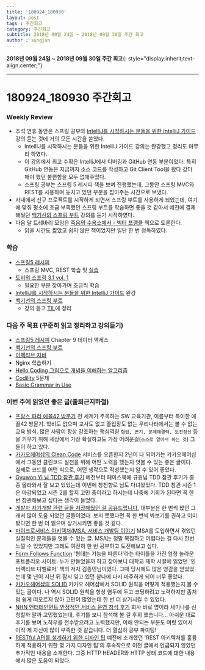 ```yaml
---
title: '180924_180930'  
layout: post  
tags : 주간회고
category: 주간회고
subtitle: 2018년 09월 24일 ~ 2018년 09월 30일 주간 회고
author : sungjun
---
```


**2018년 09월 24일 ~ 2018년 09월 30일 주간 회고**{: style="display:inherit;text-align:center;"}

---

# 180924_180930 주간회고

### Weekly Review
- 추석 연휴 동안은 스프링 공부와 [IntelliJ를 시작하시는 분들을 위한 IntelliJ 가이드](https://www.inflearn.com/course/intellij-guide/) 강의 듣는 것에 거의 모든 시간을 쏟았다.
    - IntelliJ를 시작하시는 분들을 위한 IntelliJ 가이드 강의는 완강했고 정리도 마무리 하였다.
    - 이 강의에서 최고 수확은 IntelliJ에서 디버깅과 GitHub 연동 부분이었다. 특히 GitHub 연동은 지금까지 소스 코드를 작성하고 Git Client Tool을 왔다 갔다 해야 했던 불편함을 모두 없애주었다.
    - 스프링 공부는 스프링 5 레시피 책을 보며 진행했는데, 그동안 스프링 MVC와 REST를 사용하며 놓치고 있던 부분을 잡아주는 시간으로 보냈다. 
- 사내에서 신규 프로젝트를 시작하게 되면서 스프링 부트를 사용하게 되었는데, 여기에 맞춰 평소에 조금 부족했던 스프링 부트를 학습하면 좋을 것 같아서 예전에 결제해뒀던 [백기선의 스프링 부트](https://www.inflearn.com/course/%EC%8A%A4%ED%94%84%EB%A7%81%EB%B6%80%ED%8A%B8/) 강의를 듣기 시작하였다.
- 다음 달 트레바리 모임은 [죽음의 수용소에서 - 빅터 프랭클](https://book.naver.com/bookdb/book_detail.nhn?bid=12891843) 책으로 토론한다.
    - 읽을 시간도 짧았고 쉽지 않은 책이었지만 일단 한 번 정독하였다.

### 학습
- [스프링5 레시피](https://book.naver.com/bookdb/book_detail.nhn?bid=13911953)
    - 스프링 MVC, REST 학습 및 [실습](https://github.com/gwonsungjun/spring-recipes)
- [토비의 스프링 3.1 vol. 1](https://book.naver.com/bookdb/book_detail.nhn?bid=7006516)
    - 필요한 부분 찾아가며 조금씩 학습
- [IntelliJ를 시작하시는 분들을 위한 IntelliJ 가이드](https://www.inflearn.com/course/intellij-guide/) 완강
- [백기선의 스프링 부트](https://www.inflearn.com/course/%EC%8A%A4%ED%94%84%EB%A7%81%EB%B6%80%ED%8A%B8/)
    - 강의 듣고 [TIL](https://github.com/gwonsungjun/TIL/blob/master/Spring/Spring-Boot/Whiteship-springboot.md)에 정리


### 다음 주 목표 (꾸준히 읽고 정리하고 강의듣기)
- [스프링5 레시피](https://book.naver.com/bookdb/book_detail.nhn?bid=13911953) Chapter 9 데이터 엑세스
- [백기선의 스프링 부트](https://www.inflearn.com/course/%EC%8A%A4%ED%94%84%EB%A7%81%EB%B6%80%ED%8A%B8/)
- [이펙티브 자바](https://book.naver.com/bookdb/book_detail.nhn?bid=8064518)
- Nginx 학습하기
 - [Hello Coding 그림으로 개념을 이해하는 알고리즘](https://book.naver.com/bookdb/book_detail.nhn?bid=11823284)
- [Codility](https://www.codility.com/) 5문제
- [Basic Grammar in Use](https://book.naver.com/bookdb/book_detail.nhn?bid=6467937)

### 이번 주에 읽었던 좋은 글(출퇴근지하철)
- [프랑스 파리 에꼴42 방문기](https://blog.naver.com/rmazinga/221359914866) 전 세계가 주목하는 SW 교육기관, 이름부터 특이한 에꼴42 방문기. 학비도 없으며 교사도 없고 졸업장도 없는 우리나라에서는 볼 수 없는 교육 방식. 많은 사람이 항상 강조하는 핵심역량 `협업, 끈기, 문제해결력, 도전정신` 등을 키우기 위해 세상에서 가장 확실하고도 가장 어려운걸(`스스로 알아서 하는 것`) 그들이 하고 있다.
- [카카오헤어샵의 Clean Code](https://brunch.co.kr/@cg4jins/2) 서비스를 오픈한지 2년이 다 되어가는 카카오헤어샵에서 그동안 클린코드 실천을 위해 어떤 노력을 했는지 엿볼 수 있는 좋은 글이다. 실제로 코드를 어떤 식으로, 어떤 생각으로 작성했는지 알 수 있어 좋았다.
- [Gyuwon Yi 님 TDD 참관 후기](https://brunch.co.kr/@jojoldu/34) 예전부터 페이스북에 규원님 TDD 참관 후기가 종종 올라와서 잘 보고 있었는데 이번에 창천향로 님도 다녀왔었다. TDD 참관 시즌 1은 마감되었고 시즌 2를 할지 고민 중이라고 하시는데 나중에 기회가 된다면 꼭 한번 참관해보고 싶다는 생각이 들었다.
- [개발자 자기개발 관련 글들 저장해뒀던 걸 공유드립니다.](https://okky.kr/article/505087) 대부분은 한 번씩 봤던 그래서 많이 도움 되었던 글들이었다. 보지 못했다면 꼭 한 번씩 봐보기를 권하고 이미 봤다면 한 번 더 읽으며 상기시키면 좋을 것 같다.
- [마이크로서비스 아키텍처(MSA. 서비스 개발팀 이야기](https://kihoonkim.github.io/2018/03/25/Microservices%20Architecture/first-msa-retro/) MSA를 도입하면서 겪었던 실질적인 문제들을 엿볼 수 있는 글. MSA는 정말 복잡하고 어렵다는 걸 다시 한번 느낄 수 있었지만 그래도 여전히 한 번 공부하고 도전해보고 싶다.
- [Form Follows Function](http://fff.cmiscm.com) '형태는 기능을 따른다'라는 타이틀을 가진 엄청 놀라운 포트폴리오 사이트. 누가 만들었을까 하고 찾아보니 대학교 재학 시절에 읽었던 '인터랙티브 디벨로퍼' 책의 저자 김종민님이였다. 그때 당시에도 많은 영감을 얻었었는데 몇 년이 지난 뒤 잠시 잊고 있던 찰나에 다시 마주하게 되어 너무 좋았다.
- [카카오헤어샵의 SOLID](https://brunch.co.kr/@cg4jins/3) 카카오 헤어샵에서 SOLID 원칙을 어떻게 적용했는지 볼 수 있는 글이다. 나 역시 SOLID 원칙을 항상 염두에 두고 코딩하려고 노력하지만 좀처럼 쉽게 떠오르지 않아 고민이 많았는데 한 번 더 상기시킬 수 있었다.
- [NHN 앤터테인먼트 안정적인 서비스 운영 참석 후기](https://jojoldu.tistory.com/338) 회사 바로 옆이라 세미나를 신청할까 말까 고민했었는데, 후기를 보니 참석해 볼 걸 후회 했습니다... 아쉬운 대로 후기를 보며 노하우를 전수받으려고 노력했지만, 이해 안되는 부분도 여럿 있어서 아직 제 자신이 많이 부족한 것 같습니다. 더 열심히 공부 파이팅!
- [RESTful API를 설계하기 위한 디자인 팁](https://spoqa.github.io/2013/06/11/more-restful-interface.html) 예전에 소개했던 'REST 아키텍처를 훌륭하게 적용하기 위한 몇 가지 디자인 팁'의 후속작으로 이전 글에서 언급되지 않았던 추가적인 내용을 소개한다. 그중 HTTP HEADER와 HTTP 상태 코드에 대한 내용에서 많은 도움이 되었다.